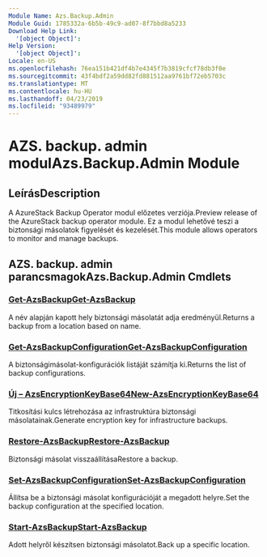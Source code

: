 ```yaml
---
Module Name: Azs.Backup.Admin
Module Guid: 1785332a-6b5b-49c9-ad07-8f7bbd8a5233
Download Help Link:
  '[object Object]': 
Help Version:
  '[object Object]': 
Locale: en-US
ms.openlocfilehash: 76ea151b421df4b7e4345f7b3819cfcf78db3f0e
ms.sourcegitcommit: 43f4bdf2a59dd82fd881512aa9761bf72eb5703c
ms.translationtype: MT
ms.contentlocale: hu-HU
ms.lasthandoff: 04/23/2019
ms.locfileid: "93489979"
---
```

# <span data-ttu-id="cc581-101">AZS. backup. admin modul</span><span class="sxs-lookup"><span data-stu-id="cc581-101">Azs.Backup.Admin Module</span></span>
## <span data-ttu-id="cc581-102">Leírás</span><span class="sxs-lookup"><span data-stu-id="cc581-102">Description</span></span>
<span data-ttu-id="cc581-103">A AzureStack Backup Operator modul előzetes verziója.</span><span class="sxs-lookup"><span data-stu-id="cc581-103">Preview release of the AzureStack backup operator module.</span></span>  <span data-ttu-id="cc581-104">Ez a modul lehetővé teszi a biztonsági másolatok figyelését és kezelését.</span><span class="sxs-lookup"><span data-stu-id="cc581-104">This module allows operators to monitor and manage backups.</span></span>

## <span data-ttu-id="cc581-105">AZS. backup. admin parancsmagok</span><span class="sxs-lookup"><span data-stu-id="cc581-105">Azs.Backup.Admin Cmdlets</span></span>
### [<span data-ttu-id="cc581-106">Get-AzsBackup</span><span class="sxs-lookup"><span data-stu-id="cc581-106">Get-AzsBackup</span></span>](Get-AzsBackup.md)
<span data-ttu-id="cc581-107">A név alapján kapott hely biztonsági másolatát adja eredményül.</span><span class="sxs-lookup"><span data-stu-id="cc581-107">Returns a backup from a location based on name.</span></span>

### [<span data-ttu-id="cc581-108">Get-AzsBackupConfiguration</span><span class="sxs-lookup"><span data-stu-id="cc581-108">Get-AzsBackupConfiguration</span></span>](Get-AzsBackupConfiguration.md)
<span data-ttu-id="cc581-109">A biztonságimásolat-konfigurációk listáját számítja ki.</span><span class="sxs-lookup"><span data-stu-id="cc581-109">Returns the list of backup configurations.</span></span>

### [<span data-ttu-id="cc581-110">Új – AzsEncryptionKeyBase64</span><span class="sxs-lookup"><span data-stu-id="cc581-110">New-AzsEncryptionKeyBase64</span></span>](New-AzsEncryptionKeyBase64.md)
<span data-ttu-id="cc581-111">Titkosítási kulcs létrehozása az infrastruktúra biztonsági másolatainak.</span><span class="sxs-lookup"><span data-stu-id="cc581-111">Generate encryption key for infrastructure backups.</span></span>

### [<span data-ttu-id="cc581-112">Restore-AzsBackup</span><span class="sxs-lookup"><span data-stu-id="cc581-112">Restore-AzsBackup</span></span>](Restore-AzsBackup.md)
<span data-ttu-id="cc581-113">Biztonsági másolat visszaállítása</span><span class="sxs-lookup"><span data-stu-id="cc581-113">Restore a backup.</span></span>

### [<span data-ttu-id="cc581-114">Set-AzsBackupConfiguration</span><span class="sxs-lookup"><span data-stu-id="cc581-114">Set-AzsBackupConfiguration</span></span>](Set-AzsBackupConfiguration.md)
<span data-ttu-id="cc581-115">Állítsa be a biztonsági másolat konfigurációját a megadott helyre.</span><span class="sxs-lookup"><span data-stu-id="cc581-115">Set the backup configuration at the specified location.</span></span>

### [<span data-ttu-id="cc581-116">Start-AzsBackup</span><span class="sxs-lookup"><span data-stu-id="cc581-116">Start-AzsBackup</span></span>](Start-AzsBackup.md)
<span data-ttu-id="cc581-117">Adott helyről készítsen biztonsági másolatot.</span><span class="sxs-lookup"><span data-stu-id="cc581-117">Back up a specific location.</span></span>


